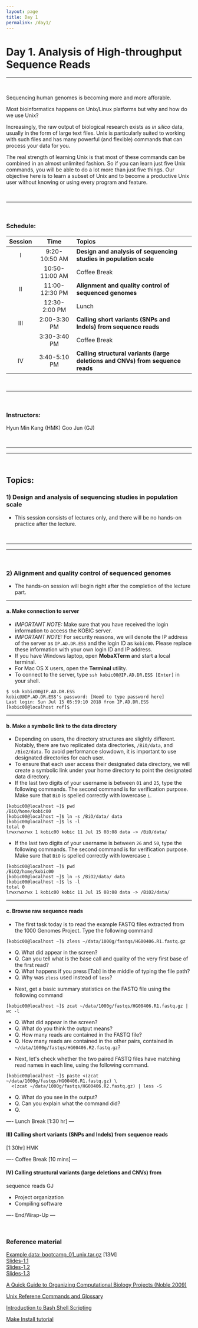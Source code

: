 ```yaml
---
layout: page
title: Day 1 
permalink: /day1/
---
```


# Day 1. Analysis of High-throughput Sequence Reads

<hr>
<br>

Sequencing human genomes is becoming more and more afforable.

Most bioinformatics happens on Unix/Linux platforms but why and how do we use Unix?

Increasingly, the raw output of biological research exists as _in silico_ data, usually in the form of large text files. Unix is particularly suited to working with such files and has many powerful (and flexible) commands that can process your data for you. 

The real strength of learning Unix is that most of these commands can be combined in an almost unlimited fashion. So if you can learn just five Unix commands, you will be able to do a lot more than just five things. Our objective here is to learn a subset of Unix and to become a productive Unix user without knowing or using every program and feature.

<br>
<hr>
<br>

### Schedule:

| Session | Time           | Topics                   | 
| :-----: |:--------------:| :----------------------- | 
| I       | 9:20-10:50 AM  | **Design and analysis of sequencing studies in population scale** | 
|         | 10:50-11:00 AM | Coffee Break             | 
| II      | 11:00-12:30 PM | **Alignment and quality control of sequenced genomes**       | 
|         | 12:30-2:00 PM  | Lunch                    | 
| III     | 2:00-3:30 PM   | **Calling short variants (SNPs and Indels) from sequence reads**    | 
|         | 3:30-3:40 PM   | Coffee Break             | 
| IV      | 3:40-5:10 PM   | **Calling structural variants (large deletions and CNVs) from sequence reads**   | 

<br>
<hr>
<br>

### Instructors:
Hyun Min Kang (HMK)
Goo Jun (GJ)

<br>
<hr>
<hr>
<br>

## Topics:

### 1)   Design and analysis of sequencing studies in population scale

- This session consists of lectures only, and there will be no
  hands-on practice after the lecture.
  
<br>
<hr>
<hr>
<br>

### 2) Alignment and quality control of sequenced genomes

- The hands-on session will begin right after the completion of the
  lecture part.
  
---
  
#### a. Make connection to server

- _IMPORTANT NOTE:_ Make sure that you have received the login information to access the KOBIC
  server.
- _IMPORTANT NOTE:_ For security reasons, we will denote the IP address of the
  server as `IP.AD.DR.ESS` and the login ID as `kobic00`. Please
  replace these information with your own login ID and IP address.
- If you have Windows laptop, open __MobaXTerm__ and start a local
  terminal. 
- For Mac OS X users, open the __Terminal__ utility.
- To connect to the server, type `ssh kobic00@IP.AD.DR.ESS [Enter]` in your shell.
```
$ ssh kobic00@IP.AD.DR.ESS
kobic@@IP.AD.DR.ESS's password: [Need to type password here]
Last login: Sun Jul 15 05:59:10 2018 from IP.AD.DR.ESS
[kobic00@localhost ref]$ 
```

---

#### b. Make a symbolic link to the data directory

- Depending on users, the directory structures are slightly different.
  Notably, there are two replicated data directories, `/BiO/data`, and
  `/Bio2/data`. To avoid performance slowdown, it is important to
  use designated directories for each user.
- To ensure that each user access their designated data directory,
  we will create a symbolic link under your home directory to point
  the designated data directory.
- If the last two digits of your username is between `01` and `25`,
  type the following commands. The second command is for verification
  purpose. Make sure that `BiO` is spelled correctly with lowercase
  `i`.
```
[kobic00@localhost ~]$ pwd
/BiO/home/kobic00
[kobic00@localhost ~]$ ln -s /BiO/data/ data
[kobic00@localhost ~]$ ls -l
total 0
lrwxrwxrwx 1 kobic00 kobic 11 Jul 15 08:08 data -> /BiO/data/
```
- If the last two digits of your username is between `26` and `50`,
  type the following commands. The second command is for verification
  purpose. Make sure that `BiO` is spelled correctly with lowercase `i`
```
[kobic00@localhost ~]$ pwd
/BiO2/home/kobic00
[kobic00@localhost ~]$ ln -s /BiO2/data/ data
[kobic00@localhost ~]$ ls -l
total 0
lrwxrwxrwx 1 kobic00 kobic 11 Jul 15 08:08 data -> /BiO2/data/
```

---

#### c. Browse raw sequence reads

- The first task today is to read the example FASTQ files extracted
from the 1000 Genomes Project. Type the following command
```
[kobic00@localhost ~]$ zless ~/data/1000g/fastqs/HG00406.R1.fastq.gz
```
  * Q. What did appear in the screen? 
  * Q. Can you tell what is the base call and quality of the very
    first base of the first read?
  * Q. What happens if you press [Tab] in the middle of typing the
    file path?
  * Q. Why was `zless` used instead of `less`?
	
- Next, get a basic summary statistics on the FASTQ file using the
  following command
```
[kobic00@localhost ~]$ zcat ~/data/1000g/fastqs/HG00406.R1.fastq.gz | wc -l
```
  * Q. What did appear in the screen?
  * Q. What do you think the output means? 
  * Q. How many reads are contained in the FASTQ file?
  * Q. How many reads are contained in the other pairs, contained in
       `~/data/1000g/fastqs/HG00406.R2.fastq.gz`?
  
- Next, let's check whether the two paired FASTQ files have matching
  read names in each line, using the following command.
```
[kobic00@localhost ~]$ paste <(zcat ~/data/1000g/fastqs/HG00406.R1.fastq.gz) \
  <(zcat ~/data/1000g/fastqs/HG00406.R2.fastq.gz) | less -S
```
   * Q. What do you see in the output?
   * Q. Can you explain what the command did?
   * Q. 

—- Lunch Break [1:30 hr] —

#### III) Calling short variants (SNPs and Indels) from sequence reads
[1:30hr] HMK


—- Coffee Break [10 mins] —

#### IV) Calling structural variants (large deletions and CNVs) from
sequence reads GJ

- Project organization   
- Compiling software


—- End/Wrap-Up —

<br>

### Reference material
[Example data: bootcamp_01_unix.tar.gz](../class-material/bootcamp_01_unix.tar.gz) [13M]  
[Slides-1.1](../class-material/slides_day1-1_unix-motivation.pdf)  
[Slides-1.2](../class-material/slides_day1-2_unix-intro.pdf)  
[Slides-1.3](../class-material/slides_day1-3_unix-work.pdf)  

<!--- files dont exist yet... 
[Slides-1.4](../class-material/slides_day1-4_unix-compiling.pdf)  
-->

[A Quick Guide to Organizing Computational Biology Projects (Noble 2009)](http://journals.plos.org/ploscompbiol/article?id=10.1371/journal.pcbi.1000424)  

[Unix Referene Commands and Glossary](../class-material/unix-reference.html)  

[Introduction to Bash Shell Scripting](https://en.wikibooks.org/wiki/Bash_Shell_Scripting)  

[Make Install tutorial](http://www.ee.surrey.ac.uk/Teaching/Unix/unix7.html)  


  

